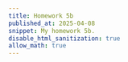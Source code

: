 ```yaml
---
title: Homework 5b
published_at: 2025-04-08
snippet: My homework 5b.
disable_html_sanitization: true
allow_math: true
---
```


<div id="three.js_container"></div>

<script type="module">
    import * as THREE from "/250408/three.js-master/build/three.module.js"

    console.log(THREE)

    const container = document.getElementById(`three.js_container`)
    const width = container.parentNode.scrollWidth
    const height = width * 9 / 16


			import { OrbitControls } from '/250408/three.js-master/docs/examples/ko/controls/OrbitControls.js';
			import { GUI } from '/250408/three.js-master/examples/jsm/libs/lil-gui.module.min.js';

			import { GLTFLoader } from '/250408/three.js-master/docs/examples/zh/loaders/GLTFLoader.js';
			import { RGBELoader } from '/250408/three.js-master/examples/jsm/loaders/RGBELoader.js';

			let scene, renderer, camera, floor, orbitControls;
			let group, followGroup, model, skeleton, mixer, clock;
		
			let actions;

			let settings = {
				show_skeleton:false,
				fixe_transition: true,
			};

			const PI = Math.PI;
			const PI90 = Math.PI / 2;

			const controls = {

				key:[0,0],
				ease : new THREE.Vector3(),
				position : new THREE.Vector3(),
				up : new THREE.Vector3(0, 1, 0),
				rotate: new THREE.Quaternion(),
				current:'Idle',
				fadeDuration:0.5,
				runVelocity:5,
				walkVelocity:1.8,
				rotateSpeed:0.05,
				floorDecale:0,

			};


			init();

			function init() {

				const container = document.getElementById( 'container' );

				camera = new THREE.PerspectiveCamera( 45, window.innerWidth / window.innerHeight, 0.1, 100 );
				camera.position.set( 0, 2, - 5 );
				//camera.lookAt( 0, 1, 0 );


				clock = new THREE.Clock();

				scene = new THREE.Scene();
				scene.background = new THREE.Color( 0x5e5d5d );
				scene.fog = new THREE.Fog( 0x5e5d5d, 2, 20 );

				group = new THREE.Group();
				scene.add(group);

				followGroup = new THREE.Group();
				scene.add(followGroup);

				/*const hemiLight = new THREE.HemisphereLight( 0xffffff, 0xb3602b, 0.5 );
				hemiLight.position.set( 0, 20, 0 );
				scene.add( hemiLight );*/

				const dirLight = new THREE.DirectionalLight( 0xffffff, 5 );
				dirLight.position.set( - 2, 5, - 3 );
				dirLight.castShadow = true;
				let cam = dirLight.shadow.camera;
				cam.top = cam.right = 2;
				cam.bottom = cam.left = - 2;
				cam.near = 3;
				cam.far = 8;
				dirLight.shadow.bias = -0.005;
				dirLight.shadow.radius = 4;
				followGroup.add( dirLight );
				followGroup.add( dirLight.target );

				//scene.add( new THREE.CameraHelper( cam ) );

				renderer = new THREE.WebGLRenderer( { antialias: true } );
				renderer.setPixelRatio( window.devicePixelRatio );
				renderer.setSize( window.innerWidth, window.innerHeight );
				renderer.toneMapping = THREE.ACESFilmicToneMapping;
				renderer.toneMappingExposure = 0.5;
				renderer.shadowMap.enabled = true;
				container.appendChild( renderer.domElement );

				orbitControls = new OrbitControls( camera, renderer.domElement );
				orbitControls.target.set( 0, 1, 0 );
				orbitControls.enableDamping = true;
				orbitControls.enablePan = false;
				orbitControls.maxPolarAngle = PI90 - 0.05;
				orbitControls.update();

				// EVENTS

				window.addEventListener( 'resize', onWindowResize );
				document.addEventListener( 'keydown', onKeyDown );
				document.addEventListener( 'keyup', onKeyUp );


				// DEMO

				new RGBELoader()
					.setPath( '/250408/three.js-master/examples/textures/equirectangular/' )
					.load( 'lobe.hdr', function ( texture ) {

						texture.mapping = THREE.EquirectangularReflectionMapping;
						scene.environment = texture;
						scene.environmentIntensity = 1.5;

						loadModel();
						addFloor();

					});

			}

			function addFloor() {

				let size = 50;
				let repeat = 16;

				const maxAnisotropy = renderer.capabilities.getMaxAnisotropy();

				const floorT = new THREE.TextureLoader().load( '/250408/three.js-master/examples/textures/floors/FloorsCheckerboard_S_Diffuse.jpg' );
				floorT.colorSpace = THREE.SRGBColorSpace;
				floorT.repeat.set( repeat, repeat );
				floorT.wrapS = floorT.wrapT = THREE.RepeatWrapping;
				floorT.anisotropy = maxAnisotropy;

				const floorN = new THREE.TextureLoader().load( '/250408/three.js-master/examples/textures/floors/FloorsCheckerboard_S_Normal.jpg' );
				floorN.repeat.set( repeat, repeat );
				floorN.wrapS = floorN.wrapT = THREE.RepeatWrapping;
				floorN.anisotropy = maxAnisotropy;

				let mat = new THREE.MeshStandardMaterial( { map:floorT, normalMap:floorN, normalScale:new THREE.Vector2(0.5,0.5), color: 0x404040, depthWrite: false, roughness:0.85 } )

				let g = new THREE.PlaneGeometry( size, size, 50, 50 );
				g.rotateX( -PI90 );

				floor = new THREE.Mesh( g, mat );
				floor.receiveShadow = true;
				scene.add( floor );

				controls.floorDecale = (size / repeat) * 4;

				const bulbGeometry = new THREE.SphereGeometry( 0.05, 16, 8 );
				let bulbLight = new THREE.PointLight( 0xffee88, 2, 500, 2 );

				let bulbMat = new THREE.MeshStandardMaterial( { emissive: 0xffffee, emissiveIntensity: 1, color: 0x000000 } );
				bulbLight.add( new THREE.Mesh( bulbGeometry, bulbMat ) );
				bulbLight.position.set( 1, 0.1, -3 );
				bulbLight.castShadow = true;
				floor.add( bulbLight );

			}

			function loadModel() {

				const loader = new GLTFLoader();
				loader.load( '/250408/three.js-master/examples/models/gltf/Soldier.glb', function ( gltf ) {


					model = gltf.scene;
					group.add( model );
					model.rotation.y = PI;
					group.rotation.y = PI;

					model.traverse( function ( object ) {

						if ( object.isMesh ){
						    if( object.name == 'vanguard_Mesh' ){
						    	object.castShadow = true;
								object.receiveShadow = true;
								object.material.shadowSide = THREE.DoubleSide;
								//object.material.envMapIntensity = 0.5;
								object.material.metalness = 1.0;
								object.material.roughness = 0.2;
								object.material.color.set(1,1,1);
								object.material.metalnessMap = object.material.map;
						    } else {
						    	object.material.metalness = 1;
								object.material.roughness = 0;
								object.material.transparent = true;
								object.material.opacity = 0.8;
								object.material.color.set(1,1,1);
						    }
						}

					});

					//

					skeleton = new THREE.SkeletonHelper( model );
					skeleton.visible = false;
					scene.add( skeleton );

					//

					createPanel();

					//

					const animations = gltf.animations;

					mixer = new THREE.AnimationMixer( model );

					actions = {
						Idle:mixer.clipAction( animations[ 0 ] ),
						Walk:mixer.clipAction( animations[ 3 ] ),
						Run:mixer.clipAction( animations[ 1 ] )
					};

					for( let m in actions ){
						actions[m].enabled = true;
						actions[m].setEffectiveTimeScale( 1 );
						if(m!=='Idle') actions[m].setEffectiveWeight( 0 );
					}

					actions.Idle.play();

					animate();

				});

			}

			function updateCharacter( delta ) {

				const fade = controls.fadeDuration
				const key = controls.key;
				const up = controls.up;
				const ease = controls.ease;
				const rotate = controls.rotate;
				const position = controls.position;
				const azimut = orbitControls.getAzimuthalAngle();

				let active = key[0] === 0 && key[1] === 0 ? false : true;
				let play = active ? (key[2] ? 'Run' : 'Walk') : 'Idle';

		        // change animation

		        if ( controls.current != play ){

		           

		        	const current = actions[play];
		            const old = actions[controls.current];
		            controls.current = play;

		            if( settings.fixe_transition ){
		            	current.reset()
		            	current.weight = 1.0;
		            	current.stopFading()
		            	old.stopFading();
		            	// sycro if not idle
                        if ( play !== 'Idle' ) current.time = old.time * ( current.getClip().duration / old.getClip().duration );
		            	old._scheduleFading( fade, old.getEffectiveWeight(), 0 );
                        current._scheduleFading( fade, current.getEffectiveWeight(), 1 );	
			            current.play();
		            } else {
		            	setWeight( current, 1.0 );
			            old.fadeOut(fade);
			            current.reset().fadeIn( fade ).play();
		            }

		        }

		        // move object

		        if ( controls.current !== 'Idle' ) {

		            // run/walk velocity
		            let velocity = controls.current == 'Run' ? controls.runVelocity : controls.walkVelocity;

		            // direction with key
		            ease.set( key[1], 0, key[0] ).multiplyScalar( velocity * delta );

		            // calculate camera direction
		            let angle = unwrapRad( Math.atan2( ease.x, ease.z ) + azimut );
		            rotate.setFromAxisAngle( up, angle );
		            
		            // apply camera angle on ease
		            controls.ease.applyAxisAngle( up, azimut );

		            position.add( ease );
		            camera.position.add( ease );

		            group.position.copy( position );
		            group.quaternion.rotateTowards( rotate, controls.rotateSpeed );

		            orbitControls.target.copy( position ).add({x:0, y:1, z:0});
		            followGroup.position.copy( position );

		            // decale floor at infinie
		            let dx = ( position.x - floor.position.x );
		            let dz = ( position.z - floor.position.z );
		            if( Math.abs(dx) > controls.floorDecale ) floor.position.x += dx;
		            if( Math.abs(dz) > controls.floorDecale ) floor.position.z += dz;

			    }

				mixer.update( delta );
				orbitControls.update();

			}

			function unwrapRad(r) {
				return Math.atan2(Math.sin(r), Math.cos(r));
			}

			function createPanel() {

				const panel = new GUI( { width: 310 } );

				panel.add( settings, 'show_skeleton' ).onChange( (b) => { skeleton.visible = b; } );
				panel.add( settings, 'fixe_transition' );

			}

			function setWeight( action, weight ) {

				action.enabled = true;
				action.setEffectiveTimeScale( 1 );
				action.setEffectiveWeight( weight );

			}

			function onKeyDown( event ) {

				const key = controls.key;
				switch ( event.code ) {
					case 'ArrowUp': case 'KeyW': case 'KeyZ': key[0] = -1; break;
					case 'ArrowDown': case 'KeyS': key[0] = 1; break;
					case 'ArrowLeft': case 'KeyA': case 'KeyQ': key[1] = -1; break;
					case 'ArrowRight': case 'KeyD': key[1] = 1; break;
					case 'ShiftLeft' : case 'ShiftRight' : key[2] = 1; break;
				}

			}

			function onKeyUp( event ) {

				const key = controls.key;
				switch ( event.code ) {
					case 'ArrowUp': case 'KeyW': case 'KeyZ': key[0] = key[0]<0 ? 0:key[0]; break;
					case 'ArrowDown': case 'KeyS': key[0] = key[0]>0 ? 0:key[0]; break;
					case 'ArrowLeft': case 'KeyA': case 'KeyQ': key[1] = key[1]<0 ? 0:key[1]; break;
					case 'ArrowRight': case 'KeyD': key[1] = key[1]>0 ? 0:key[1]; break;
					case 'ShiftLeft' : case 'ShiftRight' : key[2] = 0; break;
				}

			}

			function onWindowResize() {

				camera.aspect = window.innerWidth / window.innerHeight;
				camera.updateProjectionMatrix();
				renderer.setSize( window.innerWidth, window.innerHeight );

			}

			function animate() {

				// Render loop

				requestAnimationFrame( animate );

				let delta = clock.getDelta();

				updateCharacter( delta );

				renderer.render( scene, camera );

			}

</script>
